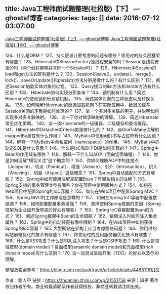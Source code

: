 title: Java工程师面试题整理(社招版)【下】 — ghostsf博客 
categories: 
tags: []
date: 2016-07-12 03:07:00
---
[Java工程师面试题整理(社招版)【上】 — ghostsf博客][1] 
[Java工程师面试题整理(社招版)【中】 — ghostsf博客][2] 

126、什么是ORM？
127、持久层设计要考虑的问题有哪些？你用过的持久层框架有哪些？
128、Hibernate中SessionFactory是线程安全的吗？Session是线程安全的吗（两个线程能够共享同一个Session吗）？
129、Hibernate中Session的load和get方法的区别是什么？
130、Session的save()、update()、merge()、lock()、saveOrUpdate()和persist()方法分别是做什么的？有什么区别？
131、阐述Session加载实体对象的过程。
132、Query接口的list方法和iterate方法有什么区别？
133、Hibernate如何实现分页查询？
134、锁机制有什么用？简述Hibernate的悲观锁和乐观锁机制。
135、阐述实体对象的三种状态以及转换关系。
136、如何理解Hibernate的延迟加载机制？在实际应用中，延迟加载与Session关闭的矛盾是如何处理的？
137、举一个多对多关联的例子，并说明如何实现多对多关联映射。
138、谈一下你对继承映射的理解。
139、简述Hibernate常见优化策略。
140、谈一谈Hibernate的一级缓存、二级缓存和查询缓存。
141、Hibernate中DetachedCriteria类是做什么的？
142、@OneToMany注解的mappedBy属性有什么作用？
143、MyBatis中使用<code>#</code>和<code>$</code>书写占位符有什么区别？
144、解释一下MyBatis中命名空间（namespace）的作用。
145、MyBatis中的动态SQL是什么意思？
146、什么是IoC和DI？DI是如何实现的？
147、Spring中Bean的作用域有哪些？
148、解释一下什么叫AOP（面向切面编程）？
149、你是如何理解"横切关注"这个概念的？
150、你如何理解AOP中的连接点（Joinpoint）、切点（Pointcut）、增强（Advice）、引介（Introduction）、织入（Weaving）、切面（Aspect）这些概念？
151、Spring中自动装配的方式有哪些？
152、Spring中如何使用注解来配置Bean？有哪些相关的注解？
153、Spring支持的事务管理类型有哪些？你在项目中使用哪种方式？
154、如何在Web项目中配置Spring的IoC容器？
155、如何在Web项目中配置Spring MVC？
156、Spring MVC的工作原理是怎样的？
157、如何在Spring IoC容器中配置数据源？
158、如何配置配置事务增强？
159、选择使用Spring框架的原因（Spring框架为企业级开发带来的好处有哪些）？
160、Spring IoC容器配置Bean的方式？
161、阐述Spring框架中Bean的生命周期？
162、依赖注入时如何注入集合属性？
163、Spring中的自动装配有哪些限制？
164、在Web项目中如何获得Spring的IoC容器？
165. 大型网站在架构上应当考虑哪些问题？
166、你用过的网站前端优化的技术有哪些？
167、你使用过的应用服务器优化技术有哪些？
168、什么是XSS攻击？什么是SQL注入攻击？什么是CSRF攻击？
169. 什么是领域模型(domain model)？贫血模型(anaemic domain model)和充血模型(rich domain model)有什么区别？
170. 谈一谈测试驱动开发（TDD）的好处以及你的理解。


<!--more-->

整理及答案参考：[http://blog.csdn.net/jackfrued/article/details/44931161][3]

作者：路人甲
链接：https://zhuanlan.zhihu.com/p/21551758
来源：知乎
著作权归作者所有。商业转载请联系作者获得授权，非商业转载请注明出处。


  [1]: http://www.ghostsf.com/java/304.html
  [2]: http://www.ghostsf.com/java/305.html
  [3]: http://blog.csdn.net/jackfrued/article/details/44931161